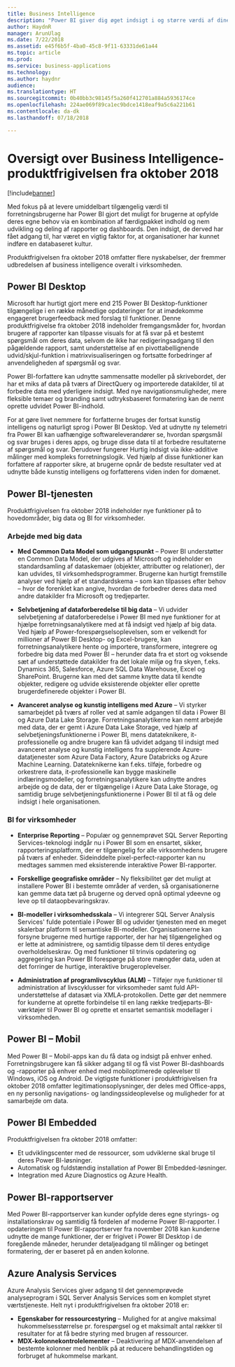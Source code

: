 ```yaml
---
title: Business Intelligence
description: "Power BI giver dig øget indsigt i og større værdi af dine data. I dokumentationen til Power BI finder du oplysninger fra brancheeksperter og de svar, du behøver, uanset hvordan du bruger Power BI."
author: HaydnR
manager: ArunUlag
ms.date: 7/22/2018
ms.assetid: e45f6b5f-4ba0-45c8-9f11-63331de61a44
ms.topic: article
ms.prod: 
ms.service: business-applications
ms.technology: 
ms.author: haydnr
audience: 
ms.translationtype: HT
ms.sourcegitcommit: 0b40bb3c98145f5a260f412701a884a5936174ce
ms.openlocfilehash: 224ae069f89ca1ec9bdce1418eaf9a5c6a221b61
ms.contentlocale: da-dk
ms.lasthandoff: 07/18/2018

---
```


# <a name="overview-of-business-intelligence-october-18-release"></a>Oversigt over Business Intelligence-produktfrigivelsen fra oktober 2018

[!include[banner](../../includes/banner.md)]

Med fokus på at levere umiddelbart tilgængelig værdi til forretningsbrugerne har Power BI gjort det muligt for brugerne at opfylde deres egne behov via en kombination af færdigpakket indhold og nem udvikling og deling af rapporter og dashboards. Den indsigt, de derved har fået adgang til, har været en vigtig faktor for, at organisationer har kunnet indføre en databaseret kultur.

Produktfrigivelsen fra oktober 2018 omfatter flere nyskabelser, der fremmer udbredelsen af business intelligence overalt i virksomheden.

## <a name="power-bi-desktop"></a>Power BI Desktop

Microsoft har hurtigt gjort mere end 215 Power BI Desktop-funktioner tilgængelige i en række månedlige opdateringer for at imødekomme engageret brugerfeedback med forslag til funktioner. Denne produktfrigivelse fra oktober 2018 indeholder fremgangsmåder for, hvordan brugere af rapporter kan tilpasse visuals for at få svar på et bestemt spørgsmål om deres data, selvom de ikke har redigeringsadgang til den pågældende rapport, samt understøttelse af en pivottabellignende udvid/skjul-funktion i matrixvisualiseringen og fortsatte forbedringer af anvendeligheden af spørgsmål og svar.

Power BI-forfattere kan udnytte sammensatte modeller på skrivebordet, der har et miks af data på tværs af DirectQuery og importerede datakilder, til at forbedre data med yderligere indsigt. Med nye navigationsmuligheder, mere fleksible temaer og branding samt udtryksbaseret formatering kan de nemt oprette udvidet Power BI-indhold.

For at gøre livet nemmere for forfatterne bruges der fortsat kunstig intelligens og naturligt sprog i Power BI Desktop. Ved at udnytte ny telemetri fra Power BI kan uafhængige softwareleverandører se, hvordan spørgsmål og svar bruges i deres apps, og bruge disse data til at forbedre resultaterne af spørgsmål og svar. Derudover fungerer Hurtig indsigt via ikke-additive målinger med kompleks forretningslogik. Ved hjælp af disse funktioner kan forfattere af rapporter sikre, at brugerne opnår de bedste resultater ved at udnytte både kunstig intelligens og forfatterens viden inden for domænet.

## <a name="power-bi-service"></a>Power BI-tjenesten

Produktfrigivelsen fra oktober 2018 indeholder nye funktioner på to hovedområder, big data og BI for virksomheder.

### <a name="working-with-big-data"></a>Arbejde med big data

-   **Med Common Data Model som udgangspunkt** – Power BI understøtter en Common Data Model, der udgives af Microsoft og indeholder en standardsamling af dataskemaer (objekter, attributter og relationer), der kan udvides, til virksomhedsprogrammer. Brugerne kan hurtigt fremstille analyser ved hjælp af et standardskema – som kan tilpasses efter behov – hvor de forenklet kan angive, hvordan de forbedrer deres data med andre datakilder fra Microsoft og tredjeparter.

-   **Selvbetjening af dataforberedelse til big data** – Vi udvider selvbetjening af dataforberedelse i Power BI med nye funktioner for at hjælpe forretningsanalytikere med at få indsigt ved hjælp af big data. Ved hjælp af Power-forespørgselsoplevelsen, som er velkendt for millioner af Power BI Desktop- og Excel-brugere, kan forretningsanalytikere hente og importere, transformere, integrere og forbedre big data med Power BI – herunder data fra et stort og voksende sæt af understøttede datakilder fra det lokale miljø og fra skyen, f.eks. Dynamics 365, Salesforce, Azure SQL Data Warehouse, Excel og SharePoint. Brugerne kan med det samme knytte data til kendte objekter, redigere og udvide eksisterende objekter eller oprette brugerdefinerede objekter i Power BI.
 
-   **Avanceret analyse og kunstig intelligens med Azure** – Vi styrker samarbejdet på tværs af roller ved at samle adgangen til data i Power BI og Azure Data Lake Storage. Forretningsanalytikerne kan nemt arbejde med data, der er gemt i Azure Data Lake Storage, ved hjælp af selvbetjeningsfunktionerne i Power BI, mens datateknikere, it-professionelle og andre brugere kan få udvidet adgang til indsigt med avanceret analyse og kunstig intelligens fra supplerende Azure-datatjenester som Azure Data Factory, Azure Databricks og Azure Machine Learning. Datateknikerne kan f.eks. tilføje, forbedre og orkestrere data, it-professionelle kan bygge maskinelle indlæringsmodeller, og forretningsanalytikere kan udnytte andres arbejde og de data, der er tilgængelige i Azure Data Lake Storage, og samtidig bruge selvbetjeningsfunktionerne i Power BI til at få og dele indsigt i hele organisationen.


### <a name="enterprise-bi"></a>BI for virksomheder

-   **Enterprise Reporting** – Populær og gennemprøvet SQL Server Reporting Services-teknologi indgår nu i Power BI som en ensartet, sikker, rapporteringsplatform, der er tilgængelig for alle virksomhedens brugere på tværs af enheder. Sideinddelte pixel-perfect-rapporter kan nu medtages sammen med eksisterende interaktive Power BI-rapporter.
  
-   **Forskellige geografiske områder** – Ny fleksibilitet gør det muligt at installere Power BI i bestemte områder af verden, så organisationerne kan gemme data tæt på brugerne og derved opnå optimal ydeevne og leve op til dataopbevaringskrav.

-   **BI-modeller i virksomhedsskala** – Vi integrerer SQL Server Analysis Services' fulde potentiale i Power BI og udvider tjenesten med en meget skalerbar platform til semantiske BI-modeller. Organisationerne kan forsyne brugerne med hurtige rapporter, der har høj tilgængelighed og er lette at administrere, og samtidig tilpasse dem til deres entydige overholdelseskrav. Og med funktioner til trinvis opdatering og aggregering kan Power BI forespørge på store mængder data, uden at det forringer de hurtige, interaktive brugeroplevelser.

-   **Administration af programlivscyklus (ALM)** – Tilføjer nye funktioner til administration af livscyklusser for virksomheder samt fuld API-understøttelse af datasæt via XMLA-protokollen. Dette gør det nemmere for kunderne at oprette forbindelse til en lang række tredjeparts-BI-værktøjer til Power BI og oprette et ensartet semantisk modellager i virksomheden.

## <a name="power-bi-mobile"></a>Power BI – Mobil

Med Power BI – Mobil-apps kan du få data og indsigt på enhver enhed. Forretningsbrugere kan få sikker adgang til og få vist Power BI-dashboards og -rapporter på enhver enhed med mobiloptimerede oplevelser til Windows, iOS og Android. De vigtigste funktioner i produktfrigivelsen fra oktober 2018 omfatter legitimationsoplysninger, der deles med Office-apps, en ny personlig navigations- og landingssideoplevelse og muligheder for at samarbejde om data.

## <a name="power-bi-embedded"></a>Power BI Embedded

Produktfrigivelsen fra oktober 2018 omfatter:

-   Et udviklingscenter med de ressourcer, som udviklerne skal bruge til deres Power BI-løsninger.
-   Automatisk og fuldstændig installation af Power BI Embedded-løsninger.
-   Integration med Azure Diagnostics og Azure Health.

## <a name="power-bi-report-server"></a>Power BI-rapportserver

Med Power BI-rapportserver kan kunder opfylde deres egne styrings- og installationskrav og samtidig få fordelen af moderne Power BI-rapporter. I opdateringen til Power BI-rapportserver fra november 2018 kan kunderne udnytte de mange funktioner, der er frigivet i Power BI Desktop i de foregående måneder, herunder detaljeadgang til målinger og betinget formatering, der er baseret på en anden kolonne. 

## <a name="azure-analysis-services"></a>Azure Analysis Services

Azure Analysis Services giver adgang til det gennemprøvede analyseprogram i SQL Server Analysis Services som en komplet styret værtstjeneste. Helt nyt i produktfrigivelsen fra oktober 2018 er:

- **Egenskaber for ressourcestyring** – Mulighed for at angive maksimal hukommelsesstørrelse pr. forespørgsel og et maksimalt antal rækker til resultater for at få bedre styring med brugen af ressourcer.
- **MDX-kolonnekontrolelementer** – Deaktivering af MDX-anvendelsen af bestemte kolonner med henblik på at reducere behandlingstiden og forbruget af hukommelse markant.

